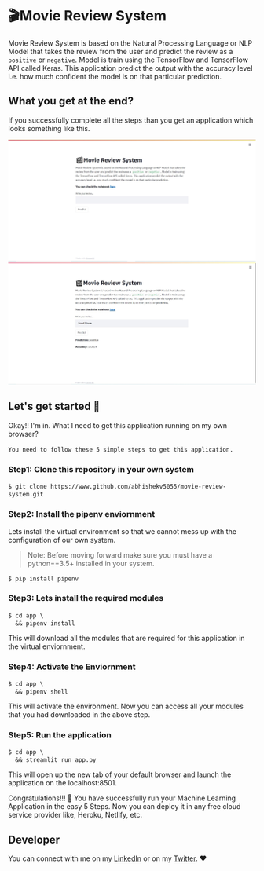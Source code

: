 # 🎬Movie Review System
Movie Review System is based on the Natural Processing Language or NLP Model
that takes the review from the user and predict the review as a `positive` or `negative`.
Model is train using the TensorFlow and TensorFlow API called Keras. This application predict 
the output with the accuracy level i.e. how much confident the model is on that particular prediction.

## What you get at the end?

If you successfully complete all the steps than you get an application which looks something like this.

![screenshot.png](/image/screenshot.JPG)
![screenshot-1.jpg](/image/screenshot-1.JPG)

## Let's get started 🤝
Okay!! I'm in. What I need to get this application running on my own browser?

`You need to follow these 5 simple steps to get this application.`

### Step1: Clone this repository in your own system
```
$ git clone https://www.github.com/abhishekv5055/movie-review-system.git
```

### Step2: Install the pipenv enviornment
Lets install the virtual environment so that we cannot mess up with the configuration of our own system.

> Note: Before moving forward make sure you must have a python==3.5+ installed in your system.

```
$ pip install pipenv
```

### Step3: Lets install the required modules
```
$ cd app \
  && pipenv install
```
This will download all the modules that are required for this application in the virtual enviornment.

### Step4: Activate the Enviornment
```
$ cd app \ 
  && pipenv shell
```
This will activate the environment. Now you can access all your modules that you had downloaded in the above step.

### Step5: Run the application
```
$ cd app \
  && streamlit run app.py
```
This will open up the new tab of your default browser and launch the application on the localhost:8501.

Congratulations!!! 🎉 You have successfully run your Machine Learning Application in the easy 5 Steps. Now you can deploy it in any free cloud service provider like, Heroku, Netlify, etc.

## Developer
You can connect with me on my [LinkedIn](https://www.linkedin.com/in/abhishek-vaish) or on my [Twitter](https://www.twitter.com/abhishek_vaish_). ❤

